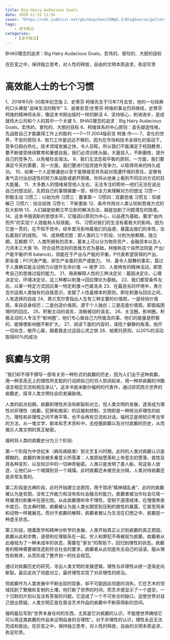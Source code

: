 ```yaml
---
title: Big Hairy Audacious Goals
date: 2020-12-31 11:54
cover: "https://cdn.jsdelivr.net/gh/okaychen/CDN@1.2/BlogSource/gallery/thumb_048.jpg"
tags:
    - 读书笔记
categories:
    - [读书笔记]
---
```

BHAG理念的追求：Big Hairy Audacious Goals，宏伟的、冒险的、大胆的目标

在巨变之中，保持独立思考，对人性的释放，自由的文明本质追求，弥足珍贵

<!-- more -->

# 高效能人士的七个习惯

1、2018年5月-30周年纪念版
2、史蒂芬·柯维先生于12年7月去世，他的一句经典的口头禅是"品味生活的精华"
3、逝者安息!史蒂芬·柯维的事业仍将继续，史蒂芬·柯维的精神将永存，像这本书刚出版时一样的鲜活
4、坚持核心，刺进进步，是成就伟大公司和个人的其中一个关键
5、BHAG理念的追求：Big Hairy Audacious Goals，宏伟的、冒险的、大胆的目标
6、柯维体系的中心原则：首先塑造性格，先战胜自己才能赢得工作上的胜利
–––7～11 2004版前言 柯维 作–––
7、变化的世界，不变的原则
8、努力工作是远远不够的，因为在市场和技术全球化的驱动下，竞争日趋白热化，技术领域发展之快，令人目眩，所以我们不能满足于校园教育，要不断接受继续教育和重塑自我，我们必须训练头脑，大量投入，不断磨练，提升自己的竞争力，以免被社会淘汰。
9、我们无法忽视平衡的原则，一方面，我们要满足今天的需要，另一方面，我们要进行投资提升竞争力，以取得将来的持久成功。
10、如果一个人足够谦逊以至于能够接受并负起对周遭环境的责任，足够有勇气去付出创造性的努力来战胜或避开困难，你将从他身上看到不同应对方式的巨大能量。
11、大多数人的情绪易受他人左右，无法专注的聆听––他们无法在说出自己的想法前，先把自己的事情搁置一旁，倾尽全力来理解对方的想法
习惯一：积极主动
习惯二：以始为终
习惯三：要事第一
习惯四：双赢思维
习惯五：知彼解己
习惯六：综合综效
习惯七：不断更新
12、条件作用对人类认知和思维方式的巨大影响
13、人们越是依赖立竿见影的解决办法，越是加剧了问题潜在的隐患。
14、这本书强调新的思想水平，它强调以原则为中心，以品德为基础，要求"由内而外"的实现个人效能和人际效能。
15、习惯对我们的生活有着极大的影响，因为它是一贯的，在不知不觉中，经年累月影响着我们的品德，暴露出我们的本性，左右着我们的成败。
16、成熟模式图：即人类的三个阶段，分别为依赖期，独立期，互赖期
17、人类所拥有的资本，基本上可以分为物资资产，金融资本以及人力资本三大类
18、符合自然法则的思维方式为基础，柯维称这个自然法则是 产出/产能平衡(P/B balance)，效能在于产出与产能的平衡，P代表希望获得的产出，即金蛋；PC代表产能，即生产金蛋的资产或能力。
19、最令人鼓舞的事实，莫过于人类确实能主动努力以提升生命价值 --> 梭罗
20、人类特有的精神活动，即思考自己的思维过程的能力。
21、用来解释人性的三种决定论：基因决定论，心理决定论，环境决定论，这三种都以刺激->回应理论为基础。
22、我们都受条件左右，以某一特定方式回应某一特定刺激->巴甫洛夫
23、在最恶劣的环境中，弗兰克尔运用人类独有的自我意识，发掘了人性最根本的原则，即在刺激与回应之间，人有选择的自由
24、弗兰克尔曾指出人生有三种主要的价值观，一是经验价值观，来自自身经历；二是创造价值观，源于个人独创；三是态度价值观，即面临困境时的回应。
25、积极主动的语言，消极被动的语言。
26、关注圈，影响圈。积极主动的人专注于“影响圈”，他们专心做自己力所能及的事，他们的能量是积极的，能够使影响圈不断扩大。
27、阅读下面的内容时，请找个僻静的角落，抛开一切杂念，敞开心扉，跟着我走过这段心灵之旅
28、帕累托原则，以20%的活动取得80%的成功

# 疯癫与文明

"我们却不得不撰写一部有关另一种形式的疯癫的历史，因为人们出于这种疯癫，用一种至高无上的理性所支配的行动把自己的邻人禁闭起来，用一种非疯癫的冷酷语言相互交流和相互承认"。这本书是米歇尔福柯的代表作，通过研究西方世界的疯癫史，探寻人类文明社会的发展脉络。

人类的起点初期，疯癫和理性并没有断裂和对立，但人类文明的发展，逐渐成为理性对非理性（疯癫，犯罪和痴呆）的征服和控制，文明即是一种统治非理性的权力，理性和非理性之间不再平等，也不会再有交流和对话。福柯正是用知识考古学的方法，从一堆文学，剧本和艺术资料中，去挖掘疯癫以及对付疯癫的历史，从而揭示人类文明的真正秘密。

福柯将人类的疯癫史分为三个阶段:

第一个阶段为中世纪末（麻风病结束）到文艺复兴时期，此时的人类对疯癫认识是模糊的，疯癫的体验被多重意义所笼罩：人类原始堕落和上帝意志的堕落，兽性及其各种变形，以及知识中的一切神奇秘密。人类只是发明了愚人船，将这些人放逐，让他们从一个城镇到另一个城镇。此时疯癫还未被完全分隔，人类对待疯癫还是非常友善的。

第二阶段是古典阶段，此时开始建立总医院，用于禁闭“精神错乱者”，此时的疯癫被认为是贫困，没有工作能力和没有和社会融合的能力，疯癫者被当作社会垃圾一样被清扫和集中在感化院。从此疯癫便听命于理性，受制于道德戒律，在慢慢黑夜中度日。在古典时期，疯癫被认为是人类长期受到压制的兽性的暴露，它甚至用来和动物一样被展览。而对于疯癫的解释，疯癫者被认为生活在幻想之中，疯癫是一种虚无状态。

第三阶段，随着医学和精神分析学的发展，人类开始真正认识到疯癫的真正原因，疯癫从此和宗教，道德和伦理联系在一起，穷人和罪犯不再被视为疯癫，疯癫者从此被视为了一种未成年的状态，需要在"家长"的帮助下，回归到理性的状态。疯癫者的精神需要被改造到符合社会的要求，疯癫者从此彻底失去自己的话语，服从理性和秩序，从而形成了整齐划一的社会规范。

通过对疯癫历史的研究，寻出人类文明的发展逻辑，理性与非理性从统一逐渐走向断裂，最后走向了彻底对立，最终理性实现了对非理性的统治。

但疯癫作为人类发展中不断出现的现象，却不可能因此彻底的消失。它在艺术的领域找到了繁殖和复制的土壤，他打断了世界的时间，而艺术便显示了一个虚空，一个沉默的片刻以及没有答案的问题，它造成了一个不可弥合的缺口，迫使世界对自己提出质疑。人类文明正是在吞没艺术作品的疯癫中不断获得新的空间。

福柯最后写到"世界本身任何的东西，尤其是它对疯癫的认识，不能使世界确信它可以用这类疯癫的作品来证明自身的合理性"。对于非理性的认识，理性永远无法完成和抵达。在巨变之中，保持独立思考，对人性的释放，自由的文明本质追求，弥足珍贵。